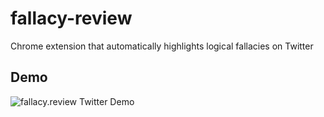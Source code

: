 # fallacy-review

Chrome extension that automatically highlights logical fallacies on Twitter

## Demo

![fallacy.review Twitter Demo](/assets/fallacy-review-demo.gif)
